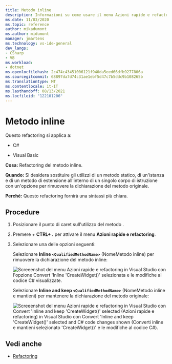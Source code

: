 ```yaml
---
title: Metodo inline
description: Informazioni su come usare il menu Azioni rapide e refactoring in Visual Studio per eseguire il refactoring delle dichiarazioni di metodi inline e fornire una sintassi più chiara.
ms.date: 11/03/2020
ms.topic: reference
author: mikadumont
ms.author: midumont
manager: jmartens
ms.technology: vs-ide-general
dev_langs:
- CSharp
- VB
ms.workload:
- dotnet
ms.openlocfilehash: 2c474c43451006121f940da5eed66dfb9277806a
ms.sourcegitcommit: 68897da7d74c31ae1ebf5d47c7b5ddc9b108265b
ms.translationtype: MT
ms.contentlocale: it-IT
ms.lasthandoff: 08/13/2021
ms.locfileid: "122101206"
---
```

# <a name="inline-method"></a>Metodo inline

Questo refactoring si applica a:

- C#

- Visual Basic

**Cosa:** Refactoring del metodo inline. 

**Quando:** Si desidera sostituire gli utilizzi di un metodo statico, di un'istanza e di un metodo di estensione all'interno di un singolo corpo di istruzione con un'opzione per rimuovere la dichiarazione del metodo originale.

**Perché:**  Questo refactoring fornirà una sintassi più chiara.

## <a name="how-to"></a>Procedure

1. Posizionare il punto di caret sull'utilizzo del metodo .

2. Premere  + **CTRL+ .** per attivare il menu **Azioni rapide e refactoring**.

3. Selezionare una delle opzioni seguenti: 
    
   Selezionare **Inline `<QualifiedMethodName>`** (NomeMetodo inline) per rimuovere la dichiarazione del metodo inline: 

    ![Screeenshot del menu Azioni rapide e refactoring in Visual Studio con l'opzione Convert 'Inline 'CreateWidget()' selezionata e le modifiche al codice C# visualizzate.](media/inline-method-remove-declaration.png)

   Selezionare **Inline and keep `<QualifiedMethodName>`** (NomeMetodo inline e mantieni) per mantenere la dichiarazione del metodo originale: 

    ![Screeenshot del menu Azioni rapide e refactoring in Visual Studio con Convert 'Inline and keep 'CreateWidget()' selected (Azioni rapide e refactoring) in Visual Studio con Convert 'Inline and keep 'CreateWidget()' selected and C# code changes shown (Converti inline e mantieni selezionato 'CreateWidget()' e le modifiche al codice C#).](media/inline-method-preserve-declaration.png)

## <a name="see-also"></a>Vedi anche

- [Refactoring](../refactoring-in-visual-studio.md)
